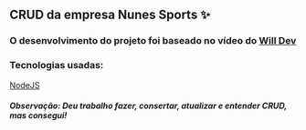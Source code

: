 ## CRUD da empresa Nunes Sports ✨
### O desenvolvimento do projeto foi baseado no vídeo do [Will Dev](https://www.youtube.com/watch?v=voXTVTW73E8&t=1587s) 
### <strong> Tecnologias usadas: </strong>
[NodeJS](https://img.shields.io/badge/node.js-6DA55F?style=for-the-badge&logo=node.js&logoColor=white)

#### <i> Observação: Deu trabalho fazer, consertar, atualizar e entender CRUD, mas consegui! </i>
